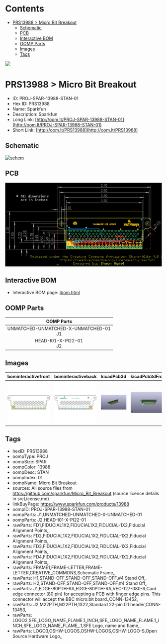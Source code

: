 



Contents
========

* [PRS13988 > Micro Bit Breakout](#prs13988--micro-bit-breakout)
	* [Schematic](#schematic)
	* [PCB](#pcb)
	* [Interactive BOM](#interactive-bom)
	* [OOMP Parts](#oomp-parts)
	* [Images](#images)
	* [Tags](#tags)
  
![][im]
# PRS13988 > Micro Bit Breakout

- ID: PROJ-SPAR-13988-STAN-01
- Hex ID: PRS13988
- Name: Sparkfun
- Description: Sparkfun
- Long Link: [http://oom.lt/PROJ-SPAR-13988-STAN-01](http://oom.lt/PROJ-SPAR-13988-STAN-01)
- Short Link: [http://oom.lt/PRS13988](http://oom.lt/PRS13988)

## Schematic
  
[![schem](eagleSchemImage.png)](eagleSchemImage.png)
## PCB
  
[![pcb](eagleImage.png)](eagleImage.png)
## Interactive BOM

- Interactive BOM page: [ibom.html](https://htmlpreview.github.io/?https://github.com/oomlout/oomlout_OOMP_projects/blob/main/PROJ-SPAR-13988-STAN-01/kicad/bom/ibom.html)

## OOMP Parts
  

|OOMP Parts|
| :---: |
|UNMATCHED-UNMATCHED-X-UNMATCHED-01<BR>J1|
|HEAD-I01-X-PI22-01<BR>J2|

## Images
  
  

|bominteractivefront|bominteractiveback|kicadPcb3d|kicadPcb3dFront|kicadPcb3dBack|eagleImage|eagleSchemImage|
| :---: | :---: | :---: | :---: | :---: | :---: | :---: |
|[![bominteractivefront](bomFront_140.png)](bomFront.png)|[![bominteractiveback](bomBack_140.png)](bomBack.png)|[![kicadPcb3d](kicadPcb3d_140.png)](kicadPcb3d.png)|[![kicadPcb3dFront](kicadPcb3dFront_140.png)](kicadPcb3dFront.png)|[![kicadPcb3dBack](kicadPcb3dBack_140.png)](kicadPcb3dBack.png)|[![eagleImage](eagleImage_140.png)](eagleImage.png)|[![eagleSchemImage](eagleSchemImage_140.png)](eagleSchemImage.png)|

## Tags

- hexID: PRS13988
- oompType: PROJ
- oompSize: SPAR
- oompColor: 13988
- oompDesc: STAN
- oompIndex: 01
- oompName: Micro Bit Breakout
- sources: All source files from https://github.com/sparkfun/Micro_Bit_Breakout (source licence details in srcLicense.md)
- linkBuyPage: https://www.sparkfun.com/products/13988
- oompID: PROJ-SPAR-13988-STAN-01
- oompParts: J1,UNMATCHED-UNMATCHED-X-UNMATCHED-01
- oompParts: J2,HEAD-I01-X-PI22-01
- rawParts: FD1,FIDUCIAL1X2,FIDUCIAL1X2,FIDUCIAL-1X2,Fiducial Alignment Points,,
- rawParts: FD2,FIDUCIAL1X2,FIDUCIAL1X2,FIDUCIAL-1X2,Fiducial Alignment Points,,
- rawParts: FD3,FIDUCIAL1X2,FIDUCIAL1X2,FIDUCIAL-1X2,Fiducial Alignment Points,,
- rawParts: FD4,FIDUCIAL1X2,FIDUCIAL1X2,FIDUCIAL-1X2,Fiducial Alignment Points,,
- rawParts: FRAME1,FRAME-LETTER,FRAME-LETTER,CREATIVE_COMMONS,Schematic Frame,,
- rawParts: H1,STAND-OFF,STAND-OFF,STAND-OFF,#4 Stand Off,,
- rawParts: H2,STAND-OFF,STAND-OFF,STAND-OFF,#4 Stand Off,,
- rawParts: J1,EDGE-80PTH-RA,EDGE-80PTH-RA,VEC-127-080-R,Card edge connector (80 pin) for accepting a PCB with finger edge pins. This connector will accept the BBC micro:bit board.,CONN-13452,
- rawParts: J2,M22PTH,M22PTH,1X22,Standard 22-pin 0.1 header,CONN-13453,
- rawParts: LOGO2,SFE_LOGO_NAME_FLAME.1_INCH,SFE_LOGO_NAME_FLAME.1_INCH,SFE_LOGO_NAME_FLAME_.1,SFE Logo, name and flame,,
- rawParts: LOGO3,OSHW-LOGOS,OSHW-LOGOS,OSHW-LOGO-S,Open Source Hardware Logo,,



[im]: kicadPcb3d_450.png
